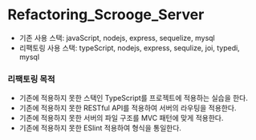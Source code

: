 # Refactoring_Scrooge_Server

* 기존 사용 스택: javaScript, nodejs, express, sequelize, mysql
* 리팩토링 사용 스택: typeScript, nodejs, express, sequlize, joi, typedi, mysql

### 리팩토링 목적
* 기존에 적용하지 못한 스택인 TypeScript를 프로젝트에 적용하는 실습을 한다. 
* 기존에 적용하지 못한 RESTful API를 적용하여 서버의 라우팅을 적용한다. 
* 기존에 적용하지 못한 서버의 파일 구조를 MVC 패턴에 맞게 적용한다.
* 기존에 적용하지 못한 ESlint 적용하여 형식을 통일한다.
